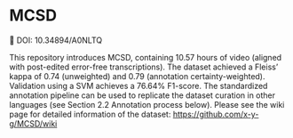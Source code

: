 # MCSD
📌 DOI: 10.34894/A0NLTQ

This repository introduces MCSD, containing 10.57 hours of video (aligned with post-edited error-free transcriptions). The dataset achieved a Fleiss’ kappa of 0.74 (unweighted) and 0.79 (annotation certainty-weighted). Validation using a SVM achieves a 76.64% F1-score. The standardized annotation pipeline can be used to replicate the dataset curation in other languages (see Section 2.2 Annotation process below).
Please see the wiki page for detailed information of the dataset: https://github.com/x-y-g/MCSD/wiki

